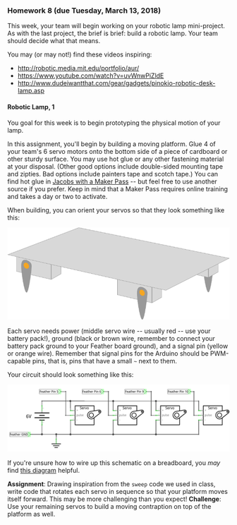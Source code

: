 ### Homework 8 (due Tuesday, March 13, 2018)

This week, your team will begin working on your robotic lamp mini-project. As with the last project, the brief is brief: build a robotic lamp. Your team should decide what that means.

You may (or may not!) find these videos inspiring:
- http://robotic.media.mit.edu/portfolio/aur/
- https://www.youtube.com/watch?v=uvWnwPiZldE
- http://www.dudeiwantthat.com/gear/gadgets/pinokio-robotic-desk-lamp.asp

#### Robotic Lamp, 1

You goal for this week is to begin prototyping the physical motion of your lamp.

In this assignment, you'll begin by building a moving platform. Glue 4 of your team's 6 servo motors onto the bottom side of a piece of cardboard or other sturdy surface. You may use hot glue or any other fastening material at your disposal. (Other good options include double-sided mounting tape and zipties. Bad options include painters tape and scotch tape.) You can find hot glue in [Jacobs with a Maker Pass](http://jacobsinstitute.berkeley.edu/our-space/makerpass/) -- but feel free to use another source if you prefer. Keep in mind that a Maker Pass requires online training and takes a day or two to activate.

When building, you can orient your servos so that they look something like this:

![servos on platform](../img/isometric-platform.png)

Each servo needs power (middle servo wire -- usually red -- use your battery pack!), ground (black or brown wire, remember to connect your battery pack ground to your Feather board ground), and a signal pin (yellow or orange wire). Remember that signal pins for the Arduino should be PWM-capable pins, that is, pins that have a small `~` next to them.

Your circuit should look something like this:

![Four-servo circuit](../img/4-servo-schematic.png)

If you're unsure how to wire up this schematic on a breadboard, you *may* find [this diagram](../img/4-servo-circuit.png) helpful.

**Assignment**: Drawing inspiration from the `sweep` code we used in class, write code that rotates each servo in sequence so that your platform moves itself forward. This may be more challenging than you expect!
**Challenge**: Use your remaining servos to build a moving contraption on top of the platform as well.

